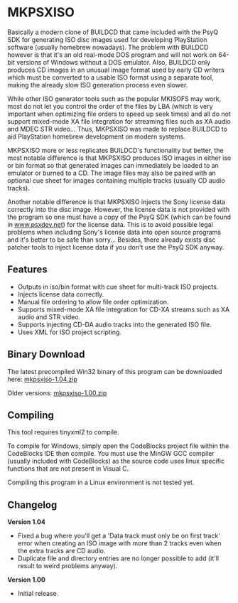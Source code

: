 # MKPSXISO
Basically a modern clone of BUILDCD that came included with the PsyQ SDK for generating ISO disc images used for developing PlayStation software (usually homebrew nowadays). The problem with BUILDCD however is that it's an old real-mode DOS program and will not work on 64-bit versions of Windows without a DOS emulator. Also, BUILDCD only produces CD images in an unusual image format used by early CD writers which must be converted to a usable ISO format using a separate tool, making the already slow ISO generation process even slower.

While other ISO generator tools such as the popular MKISOFS may work, most do not let you control the order of the files by LBA (which is very important when optimizing file orders to speed up seek times) and all do not support mixed-mode XA file integration for streaming files such as XA audio and MDEC STR video... Thus, MKPSXISO was made to replace BUILDCD to aid PlayStation homebrew development on modern systems.

MKPSXISO more or less replicates BUILDCD's functionality but better, the most notable difference is that MKPSXISO produces ISO images in either iso or bin format so that generated images can immediately be loaded to an emulator or burned to a CD. The image files may also be paired with an optional cue sheet for images containing multiple tracks (usually CD audio tracks).

Another notable difference is that MKPSXISO injects the Sony license data correctly into the disc image. However, the license data is not provided with the program so one must have a copy of the PsyQ SDK (which can be found in www.psxdev.net) for the license data. This is to avoid possible legal problems when including Sony's license data into open source programs and it's better to be safe than sorry... Besides, there already exists disc patcher tools to inject license data if you don't use the PsyQ SDK anyway.

## Features
* Outputs in iso/bin format with cue sheet for multi-track ISO projects.
* Injects license data correctly.
* Manual file ordering to allow file order optimization.
* Supports mixed-mode XA file integration for CD-XA streams such as XA audio and STR video.
* Supports injecting CD-DA audio tracks into the generated ISO file.
* Uses XML for ISO project scripting.

## Binary Download
The latest precompiled Win32 binary of this program can be downloaded here:
[mkpsxiso-1.04.zip](http://lameguy64.github.io/mkpsxiso/mkpsxiso-1.04.zip)

Older versions:
[mkpsxiso-1.00.zip](http://lameguy64.github.io/mkpsxiso/mkpsxiso-1.00.zip)

## Compiling
This tool requires tinyxml2 to compile.

To compile for Windows, simply open the CodeBlocks project file within the CodeBlocks IDE then compile. You must use the MinGW GCC compiler (usually included with CodeBlocks) as the source code uses linux specific functions that are not present in Visual C.

Compiling this program in a Linux environment is not tested yet.

## Changelog
**Version 1.04**
* Fixed a bug where you'll get a 'Data track must only be on first track' error when creating an ISO image with more than 2 tracks even when the extra tracks are CD audio.
* Duplicate file and directory entries are no longer possible to add (it'll result to weird problems anyway).

**Version 1.00**
* Initial release.
